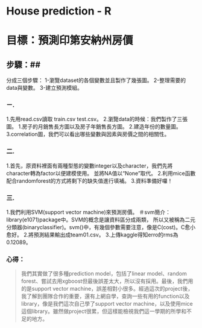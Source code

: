 # House prediction - R

目標：預測印第安納州房價
=============

## 步驟：##
分成三個步驟：
  1-瀏覽dataset的各個變數並且製作了幾張圖。
  2-整理需要的data與變數。
  3-建立預測模組。
### ㄧ. ###
  1.先用read.csv讀取 train.csv test.csv。
  2.瀏覽data的時候：我們製作了三張圖。
    1.房子的月銷售長方圖以及房子年銷售長方圖。
    2.建造年份的數量圖。
    3.correlation圖，我們可以看出哪些變數與因素與房價之間的相關性。
### 二. ###
  1.首先，原資料裡面有兩種型態的變數integer以及character，我們先將character轉為factor以便建模使用。
    並將NA值以“None”取代。
  2.利用mice函數配合randomforest的方式將剩下的缺失值進行填補。
  3.資料準備好囉！
### 三. ###
   1.我們利用SVM(support vector machine)來預測房價。
    ＃svm簡介：library(e1071)package中。SVM的概念是讓資料區分成兩類，
              所以又被稱為二元分類器(binaryclassifier)。svm()中，有幾個參數需要注意，像是C(cost)。C愈小愈好。
   2.將預測結果輸出成team01.csv。
   3.上傳kaggle得知erro的rms為0.12089。

### 心得： ###
> 我們其實做了很多種prediction model，包括了linear model、random forest、嘗試去用xgboost但最後誤差太大，所以沒有採用。最後，我們用的是support vector machine，誤差相對小很多。經過這次的project後，我了解到團隊合作的重要，還有上網自學，查詢一些有用的function以及library，像是我們這次自己學了support vector machine，以及使用mice這個library。雖然做project很累，但這樣能檢視我們這一學期的所學和不足的地方。

